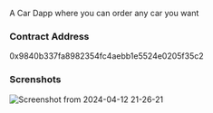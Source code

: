 A Car Dapp where you can order any car you want

### Contract Address 
 
0x9840b337fa8982354fc4aebb1e5524e0205f35c2

### Screnshots

![Screenshot from 2024-04-12 21-26-21](https://github.com/Apolloelephen/Metacrafters-Dapp/assets/90451195/20d6b797-c462-4d71-876e-cf0a21799e8f)
